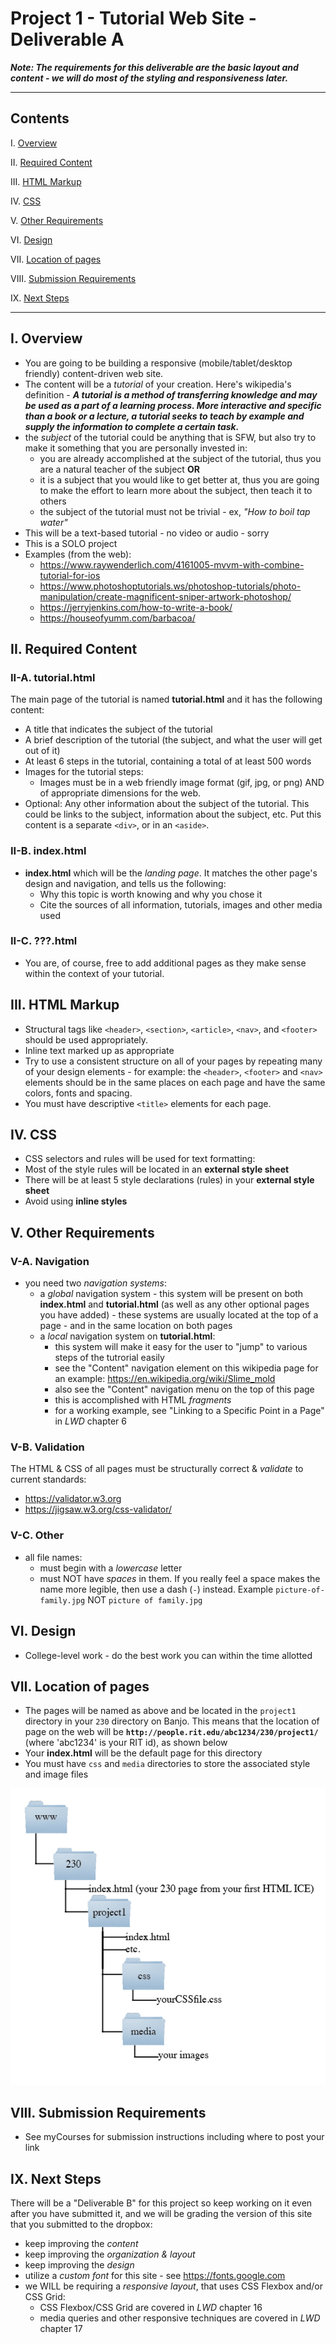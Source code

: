 # Project 1 - Tutorial Web Site - Deliverable A

***Note: The requirements for this deliverable are the basic layout and content - we will do most of the styling and responsiveness later.***

<hr>

## Contents

I. [Overview](#overview)

II. [Required Content](#requiredcontent)

III. [HTML Markup](#htmlmarkup)

IV. [CSS](#css)

V. [Other Requirements](#otherrequirements)

VI. [Design](#design)

VII. [Location of pages](#locationofpages)

VIII. [Submission Requirements](#submissionrequirements)

IX. [Next Steps](#nextsteps)


<hr>

<a id="overview"></a>
  
## I. Overview
- You are going to be building a responsive (mobile/tablet/desktop friendly) content-driven web site.
- The content will be a *tutorial* of your creation. Here's wikipedia's definition - ***A tutorial is a method of transferring knowledge and may be used as a part of a learning process. More interactive and specific than a book or a lecture, a tutorial seeks to teach by example and supply the information to complete a certain task.***
- the *subject* of the tutorial could be anything that is SFW, but also try to make it something that you are personally invested in:
  - you are already accomplished at the subject of the tutorial, thus you are a natural teacher of the subject **OR**
  - it is a subject that you would like to get better at, thus you are going to make the effort to learn more about the subject, then teach it to others
  - the subject of the tutorial must not be trivial - ex, *"How to boil tap water"*
- This will be a text-based tutorial - no video or audio - sorry
- This is a SOLO project
- Examples (from the web):
  - https://www.raywenderlich.com/4161005-mvvm-with-combine-tutorial-for-ios
  - https://www.photoshoptutorials.ws/photoshop-tutorials/photo-manipulation/create-magnificent-sniper-artwork-photoshop/
  - https://jerryjenkins.com/how-to-write-a-book/
  - https://houseofyumm.com/barbacoa/

<a id="requiredcontent"></a>

## II. Required Content

### II-A. tutorial.html
The main page of the tutorial is named **tutorial.html** and it has the following content:

- A title that indicates the subject of the tutorial
- A brief description of the tutorial (the subject, and what the user will get out of it)
- At least 6 steps in the tutorial, containing a total of at least 500 words
- Images for the tutorial steps:
  - Images must be in a web friendly image format (gif, jpg, or png) AND of appropriate dimensions for the web.
- Optional: Any other information about the subject of the tutorial. This could be links to the subject, information about the subject, etc. Put this content is a separate `<div>`, or in an `<aside>`. 

### II-B. index.html

- **index.html** which will be the *landing page*. It matches the other page's design and navigation, and tells us the following:
  - Why this topic is worth knowing and why you chose it
  - Cite the sources of all information, tutorials, images and other media used
  
### II-C. ???.html 
- You are, of course, free to add additional pages as they make sense within the context of your tutorial.

<a id="htmlmarkup"></a>
  
## III. HTML Markup
-	Structural tags like `<header>`, `<section>`, `<article>`, `<nav>`, and `<footer>` should be used appropriately.
- Inline text marked up as appropriate
- Try to use a consistent structure on all of your pages by repeating many of your design elements - for example: the `<header>`, `<footer>` and `<nav>` elements should be in the same places on each page and have the same colors, fonts and spacing.
- You must have descriptive `<title>` elements for each page.

<a id="css"></a>

## IV. CSS
-	CSS selectors and rules will be used for text formatting: 
  - Most of the style rules will be located in an **external style sheet**
  -	There will be at least 5 style declarations (rules) in your **external style sheet**
  - Avoid using **inline styles**

<a id="otherrequirements"></a>

## V. Other Requirements

### V-A. Navigation
- you need two *navigation systems*:
  - a *global* navigation system - this system will be present on both **index.html** and **tutorial.html** (as well as any other optional pages you have added) - these systems are usually located at the top of a page - and in the same location on both pages
  - a *local* navigation system on **tutorial.html**:
    - this system will make it easy for the user to "jump" to various steps of the tutrorial easily
    - see the "Content" navigation element on this wikipedia page for an example: https://en.wikipedia.org/wiki/Slime_mold
    - also see the "Content" navigation menu on the top of this page
    - this is accomplished with HTML *fragments*
    - for a working example, see "Linking to a Specific Point in a Page" in *LWD* chapter 6 
    
### V-B. Validation
The HTML & CSS of all pages must be structurally correct & *validate* to current standards:
- https://validator.w3.org
- https://jigsaw.w3.org/css-validator/

### V-C. Other
- all file names:
  - must begin with a *lowercase* letter
  - must NOT have *spaces* in them. If you really feel a space makes the name more legible, then use a dash (`-`) instead. Example `picture-of-family.jpg` NOT `picture of family.jpg`

<a id="design"></a>

## VI. Design
- College-level work - do the best work you can within the time allotted

<a id="locationofpages"></a>

## VII. Location of pages 

- The pages will be named as above and be located in the `project1` directory in your `230` directory on Banjo. This means that the location of page on the web will be **`http://people.rit.edu/abc1234/230/project1/`** (where 'abc1234' is your RIT id), as shown below
- Your **index.html** will be the default page for this directory
- You must have `css` and `media` directories to store the associated style and image files

![Structure](images/Project1Structure.png)

<a id="submissionrequirements"></a>

## VIII. Submission Requirements

- See myCourses for submission instructions including where to post your link

<a id="nextsteps"></a>

## IX. Next Steps

There will be a "Deliverable B" for this project so keep working on it even after you have submitted it, and we will be grading the version of this site that you submitted to the dropbox:

- keep improving the *content*
- keep improving the *organization & layout*
- keep improving the *design*
- utilize a *custom font* for this site - see https://fonts.google.com
- we WILL be requiring a *responsive layout*, that uses CSS Flexbox and/or CSS Grid:
  - CSS Flexbox/CSS Grid are covered in *LWD* chapter 16
  - media queries and other responsive techniques are covered in *LWD* chapter 17



